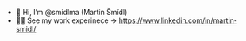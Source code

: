 - 👋 Hi, I’m @smidlma (Martin Šmídl)
- 👨‍💻 See my work experinece -> https://www.linkedin.com/in/martin-smidl/

<!---
smidlma/smidlma is a ✨ special ✨ repository because its `README.md` (this file) appears on your GitHub profile.
You can click the Preview link to take a look at your changes.
--->
